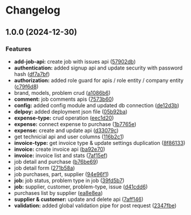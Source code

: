 # Changelog

## 1.0.0 (2024-12-30)


### Features

* **add-job-api:** create job with issues api ([57902db](https://github.com/mughalfrazk/nest-ipro-fix/commit/57902dbedb27bec8f354d898ce218aa90464e843))
* **authentication:** added signup api and update security with password hash ([df7a7bf](https://github.com/mughalfrazk/nest-ipro-fix/commit/df7a7bf9da33e6ec4de2bd3a966ebb2b4e63b597))
* **authorization:** added role guard for apis / role entity / company entity ([c79f6d8](https://github.com/mughalfrazk/nest-ipro-fix/commit/c79f6d826b121af54252ca92af4f9ff2395dcf01))
* brand, models, problem crud ([a1086b6](https://github.com/mughalfrazk/nest-ipro-fix/commit/a1086b67d9d1d05690635ba8410e396e541f27c9))
* **comment:** job comments apis ([7573b60](https://github.com/mughalfrazk/nest-ipro-fix/commit/7573b607341047b686abf77da58461b229d642a0))
* **config:** added config module and updated db connection ([de12d3b](https://github.com/mughalfrazk/nest-ipro-fix/commit/de12d3bf270e2d5fca2787b8a7d40af4fc1a53ba))
* **delpoy:** added deployment json file ([05b92ba](https://github.com/mughalfrazk/nest-ipro-fix/commit/05b92bad67e27be22fa4d4e32d7fde438a3a521b))
* **expense-type:** crud operation ([eec1d20](https://github.com/mughalfrazk/nest-ipro-fix/commit/eec1d20d92beaa1562c321bed01d5fee245455d2))
* **expense:** connect expense to purchase ([1b7765e](https://github.com/mughalfrazk/nest-ipro-fix/commit/1b7765e114304e8978c69039acd3b3579292026c))
* **expense:** create and update api ([d33079c](https://github.com/mughalfrazk/nest-ipro-fix/commit/d33079c8c508d0f2b67b01de01e29ea740d3b910))
* get technicial api and user columns ([116b2c1](https://github.com/mughalfrazk/nest-ipro-fix/commit/116b2c1b22035862a5e2096943f1bb63bf80779b))
* **invoice-type:** get invoice type & update settings duplication ([8f86133](https://github.com/mughalfrazk/nest-ipro-fix/commit/8f86133538a0baf3052c69bf62acfe9bb46dcc8f))
* **invoice:** create invoice api ([ba92e70](https://github.com/mughalfrazk/nest-ipro-fix/commit/ba92e70c7a042c69a99beda065958b371a346709))
* **invoice:** invoice list and stats ([7af15ef](https://github.com/mughalfrazk/nest-ipro-fix/commit/7af15ef986b89274f70fc78eab6c799c5e043cbc))
* job detail and purchase ([b76be69](https://github.com/mughalfrazk/nest-ipro-fix/commit/b76be69c653f5014be5fc1dbe045b3b57dab6f91))
* job detail form ([271b58a](https://github.com/mughalfrazk/nest-ipro-fix/commit/271b58a453d5a2eb6997e212c4e9e582f9e2d4a6))
* job purchases, part, supplier ([94e96f1](https://github.com/mughalfrazk/nest-ipro-fix/commit/94e96f1ed6b75603c3430dd3075a5b28a7087796))
* **job:** job status, problem type in job ([39fd5b7](https://github.com/mughalfrazk/nest-ipro-fix/commit/39fd5b7e1647b5ce29ea22b597f3122780263872))
* **job:** supplier, customer, problem-type, issue ([d41cdd6](https://github.com/mughalfrazk/nest-ipro-fix/commit/d41cdd61b47687de306b54005df61f11165cc142))
* purchases list by supplier ([ea8e8ea](https://github.com/mughalfrazk/nest-ipro-fix/commit/ea8e8ea2da9caff0beb8a7e3399aa5796f932b74))
* **supplier & customer:** update and delete api ([7aff146](https://github.com/mughalfrazk/nest-ipro-fix/commit/7aff146b1eea34445af29c3bd450e1f36334d788))
* **validation:** added global validation pipe for post request ([2347fbe](https://github.com/mughalfrazk/nest-ipro-fix/commit/2347fbe48b4f74b253827f27ed63e40dc06417c9))
